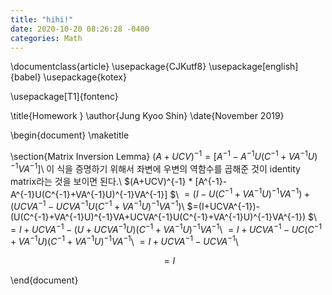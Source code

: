 ```yaml
---
title: "hihi!"
date: 2020-10-20 08:26:28 -0400
categories: Math
---
```



\documentclass{article}
\usepackage{CJKutf8}
\usepackage[english]{babel}
\usepackage{kotex}

\usepackage[T1]{fontenc}

\title{Homework }
\author{Jung Kyoo Shin}
\date{November 2019}


\begin{document}
\maketitle

\section{Matrix Inversion Lemma}
$(A+UCV)^{-1} = [A^{-1}-A^{-1}U(C^{-1}+VA^{-1}U)^{-1}VA^{-1}]$\\
이 식을 증명하기 위해서 좌변에 우변의 역함수를 곱해준 것이 identity matrix라는 것을 보이면 된다.\\
$(A+UCV)^{-1} * [A^{-1}-A^{-1}U(C^{-1}+VA^{-1}U)^{-1}VA^{-1}] $\\
$=(I-U(C^{-1}+VA^{-1}U)^{-1}VA^{-1})+(UCVA^{-1}-UCVA^{-1}U(C^{-1}+VA^{-1}U)^{-1}VA^{-1})$\\
$=(I+UCVA^{-1})-(U(C^{-1}+VA^{-1}U)^{-1}VA+UCVA^{-1}U(C^{-1}+VA^{-1}U)^{-1}VA^{-1}) $\\
$=I+UCVA^{-1}-(U+UCVA^{-1}U)(C^{-1}+VA^{-1}U)^{-1}VA^{-1}$\\
$= I+UCVA^{-1}-UC(C^{-1}+VA^{-1}U)(C^{-1}+VA^{-1}U)^{-1}VA^{-1}$\\
$=I+UCVA^{-1}-UCVA^{-1}$\\

$$=I$$








\end{document}
